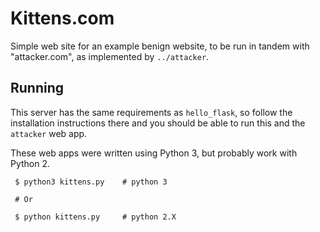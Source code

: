 # Kittens.com

Simple web site for an example benign website, to be run in tandem with "attacker.com",
  as implemented by `../attacker`.

## Running

This server has the same requirements as `hello_flask`, so follow the installation
instructions there and you should be able to run this and the `attacker` web app.

These web apps were written using Python 3, but probably work with Python 2.

     $ python3 kittens.py    # python 3

     # Or

     $ python kittens.py     # python 2.X
